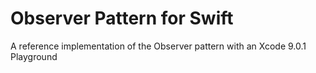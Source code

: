 Observer Pattern for Swift
========================================
A reference implementation of the Observer pattern with an Xcode 9.0.1 Playground 
